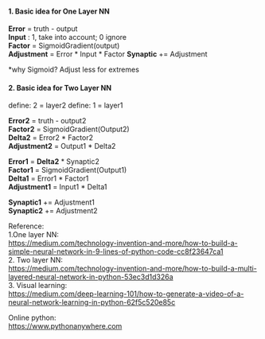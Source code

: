 
#### 1. Basic idea for One Layer NN  
__Error__  = truth - output  
__Input__  :  1, take into account; 0 ignore   
__Factor__ = SigmoidGradient(output)  
__Adjustment__ = Error * Input * Factor
__Synaptic__ += Adjustment  

*why Sigmoid? Adjust less for extremes

#### 2. Basic idea for Two Layer NN  
define: 2 = layer2
define: 1 = layer1

__Error2__ = truth - output2  
__Factor2__ = SigmoidGradient(Output2)  
__Delta2__ = Error2 * Factor2  
__Adjustment2__ = Output1 * Delta2  

__Error1__ = __Delta2__ * Synaptic2  
__Factor1__ = SigmoidGradient(Output1)  
__Delta1__ = Error1 * Factor1  
__Adjustment1__ = Input1 * Delta1

__Synaptic1__ += Adjustment1  
__Synaptic2__ += Adjustment2  

Reference:     
1.One layer NN:  
https://medium.com/technology-invention-and-more/how-to-build-a-simple-neural-network-in-9-lines-of-python-code-cc8f23647ca1  
2. Two layer NN:  
https://medium.com/technology-invention-and-more/how-to-build-a-multi-layered-neural-network-in-python-53ec3d1d326a  
3. Visual learning:  
https://medium.com/deep-learning-101/how-to-generate-a-video-of-a-neural-network-learning-in-python-62f5c520e85c  


Online python:  
https://www.pythonanywhere.com
